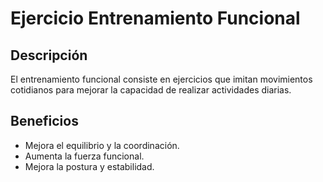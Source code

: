 # Ejercicio Entrenamiento Funcional

## Descripción
El entrenamiento funcional consiste en ejercicios que imitan movimientos cotidianos para mejorar la capacidad de realizar actividades diarias.

## Beneficios
- Mejora el equilibrio y la coordinación.
- Aumenta la fuerza funcional.
- Mejora la postura y estabilidad.
